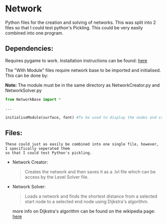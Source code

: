 # Network

Python files for the creation and solving of networks.
This was split into 2 files so that I could test python's Pickling. This could be very easily combined into one program.

## Dependencies:

  Requires pygame to work. Installation instructions can be found: [here](https://www.pygame.org/wiki/GettingStarted)
  
  The "With Module" files require network base to be imported and initialised. This can be done by:
  
  **Note:** The module must be in the same directory as NetworkCreator.py and NetworkSolver.py
  
  ```python
  from NetworkBase import *
  
  ...
  
  initialiseModule(surface, font) #To be used to display the nodes and connections.
  ```

## Files: 

    These could just as easily be combined into one single file, however, I specifically seperated them 
    so that I could test Python's pickling.
    
  - Network Creator: 
  
    >Creates the network and then saves it as a .lvl file which
    can be access by the Level Solver file.
   
  - Network Solver:
    
    >Loads a network and finds the shortest distance from a selected start node to 
    a selected end node using Dijkstra's algorithm.
    
    more info on Dijkstra's algorithm can be found on the wikipedia page: [here](https://en.wikipedia.org/wiki/Dijkstra%27s_algorithm)
    
    
